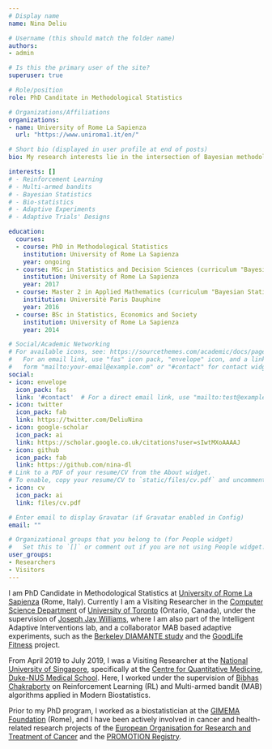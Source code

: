 ```yaml
---
# Display name
name: Nina Deliu

# Username (this should match the folder name)
authors:
- admin

# Is this the primary user of the site?
superuser: true

# Role/position
role: PhD Canditate in Methodological Statistics

# Organizations/Affiliations
organizations:
- name: University of Rome La Sapienza
  url: "https://www.uniroma1.it/en/"

# Short bio (displayed in user profile at end of posts)
bio: My research interests lie in the intersection of Bayesian methodology, statistical reinforcement learning, multi-armed bandits and modern applications based on adaptive decision making, such as mobile health.

interests: []
# - Reinforcement Learning
# - Multi-armed bandits
# - Bayesian Statistics
# - Bio-statistics
# - Adaptive Experiments
# - Adaptive Trials' Designs

education:
  courses:
  - course: PhD in Methodological Statistics
    institution: University of Rome La Sapienza
    year: ongoing
  - course: MSc in Statistics and Decision Sciences (curriculum "Bayesian Statistics")
    institution: University of Rome La Sapienza
    year: 2017
  - course: Master 2 in Applied Mathematics (curriculum "Bayesian Statistics")
    institution: Universitè Paris Dauphine
    year: 2016
  - course: BSc in Statistics, Economics and Society
    institution: University of Rome La Sapienza
    year: 2014

# Social/Academic Networking
# For available icons, see: https://sourcethemes.com/academic/docs/page-builder/#icons
#   For an email link, use "fas" icon pack, "envelope" icon, and a link in the
#   form "mailto:your-email@example.com" or "#contact" for contact widget.
social:
- icon: envelope
  icon_pack: fas
  link: '#contact'  # For a direct email link, use "mailto:test@example.org".
- icon: twitter
  icon_pack: fab
  link: https://twitter.com/DeliuNina
- icon: google-scholar
  icon_pack: ai
  link: https://scholar.google.co.uk/citations?user=sIwtMXoAAAAJ
- icon: github
  icon_pack: fab
  link: https://github.com/nina-dl
# Link to a PDF of your resume/CV from the About widget.
# To enable, copy your resume/CV to `static/files/cv.pdf` and uncomment the lines below.
- icon: cv
  icon_pack: ai
  link: files/cv.pdf

# Enter email to display Gravatar (if Gravatar enabled in Config)
email: ""

# Organizational groups that you belong to (for People widget)
#   Set this to `[]` or comment out if you are not using People widget.
user_groups:
- Researchers
- Visitors
---
```


I am PhD Candidate in Methodological Statistics at [University of Rome La Sapienza](https://www.uniroma1.it/en/) (Rome, Italy). Currently I am a Visiting Researcher in the [Computer Science Department](https://web.cs.toronto.edu/) of [University of Toronto](https://www.utoronto.ca/) (Ontario, Canada), under the supervision of [Joseph Jay Williams](http://www.josephjaywilliams.com/), where I am also part of the Intelligent Adaptive Interventions lab, and a collaborator MAB based adaptive experiments, such as the [Berkeley DIAMANTE study](https://dheal.berkeley.edu/current-projects/diamante) and the [GoodLife Fitness](www.goodlifefitness.com) project.

From April 2019 to July 2019, I was a Visiting Researcher at the [National University of Singapore](http://www.nus.edu.sg/), specifically at the [Centre for Quantitative Medicine](https://www.duke-nus.edu.sg/cqm), [Duke-NUS Medical School](https://www.duke-nus.edu.sg/). Here, I worked under the supervision of [Bibhas Chakraborty](https://blog.nus.edu.sg/bibhas/) on Reinforcement Learning (RL) and Multi-armed bandit (MAB) algorithms applied in Modern Biostatistics.

Prior to my PhD program, I worked as a biostatistician at the [GIMEMA Foundation](https://www.gimema.it/) (Rome), and I have been actively involved in cancer and health-related research projects of the [European Organisation for Research and Treatment of Cancer](www.eortc.org) and the [PROMOTION Registry](http://promotion.gimema.it/).


